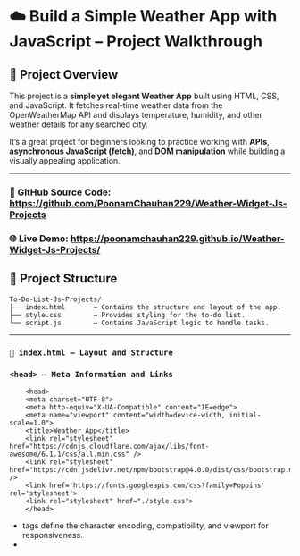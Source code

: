 # ☁️ Build a Simple Weather App with JavaScript – Project Walkthrough

## 🚀 Project Overview

This project is a **simple yet elegant Weather App** built using HTML, CSS, and JavaScript. It fetches real-time weather data from the OpenWeatherMap API and displays temperature, humidity, and other weather details for any searched city.

It’s a great project for beginners looking to practice working with **APIs**, **asynchronous JavaScript (fetch)**, and **DOM manipulation** while building a visually appealing application.

---

### 🔗 GitHub Source Code: https://github.com/PoonamChauhan229/Weather-Widget-Js-Projects
### 🌐 Live Demo: https://poonamchauhan229.github.io/Weather-Widget-Js-Projects/

## 📁 Project Structure

```
To-Do-List-Js-Projects/
├── index.html       → Contains the structure and layout of the app.
├── style.css        → Provides styling for the to-do list.
└── script.js        → Contains JavaScript logic to handle tasks.
```

---

### `🔧 index.html – Layout and Structure`
### `<head> – Meta Information and Links`

```
    <head>
    <meta charset="UTF-8">
    <meta http-equiv="X-UA-Compatible" content="IE=edge">
    <meta name="viewport" content="width=device-width, initial-scale=1.0">
    <title>Weather App</title>
    <link rel="stylesheet" href="https://cdnjs.cloudflare.com/ajax/libs/font-awesome/6.1.1/css/all.min.css" />
    <link rel="stylesheet" href="https://cdn.jsdelivr.net/npm/bootstrap@4.0.0/dist/css/bootstrap.min.css" />
    <link href='https://fonts.googleapis.com/css?family=Poppins' rel='stylesheet'>
    <link rel="stylesheet" href="./style.css">
    </head>
```
- <meta> tags define the character encoding, compatibility, and viewport for responsiveness.
- <title> sets the title of the webpage that appears in the browser tab.
- External Stylesheets: Includes FontAwesome for icons, Bootstrap for layout and styling, and a custom style.css for further styling.

---

### `<body> – Main Content Wrapper`

```
    <body>
    <div class="container2 container">
        <div class="cardtop" style="width: 18rem;">
```
- <body>: Contains the visible elements of the page.
- .container2 container: This wrapper class organizes the layout and ensures responsiveness.

---

### `.cardtop – Weather Input Form`
```
    <div class="card">
        <div class="card-header" style="text-align:center">
            Weather App
        </div>
        <div class="card-body cardtop">
            <input type="text" id='city' class="form-control" placeholder="Enter City"><br/>
            <div class="text-center">
            <button type="button" class="text-center btn btn-primary" onclick="getWeatherData()">Submit</button>
            </div>
        </div>
    </div>

```
- <div class="card">: A Bootstrap card that wraps the weather input form.
- <div class="card-header">: Displays the title of the app.
- <input>: A text input field for entering the city name to fetch weather data.
- <button>: A button that triggers the getWeatherData() function in JavaScript when clicked to fetch weather data.

---

### `.cardtop cardbottom – Display Weather Data`

```
<div class="card cardtop cardbottom">
  <div class="card-header" style="text-align:center">
    Weather Details
  </div>
  <div class="text-center">            
    <img class="image2 img-thumbnail" id="skyIcon">
  </div>
  <div class="card2 text-center">
    <span class="card-text" id="temp"></span><span id="celsius">°C</span>
    <p class="card-text" id="desc"></p>
    <p><i class="fa-solid fa-location-dot"></i><b class="card-text" id="loc"></b></p>

```    
- <div class="card">: Another Bootstrap card to display the fetched weather details.
- Weather Data Display: Elements like temperature (#temp), description (#desc), location (#loc), and an image (#skyIcon) will be dynamically updated with the weather data.

---

### `.lastcell – Additional Weather Information`

```
    <div class="lastcell" style="text-align:center">
        <div class="flex1">
            <div><i class="fa-solid fa-temperature-high"></i></div>
            <div class="flex">
            <div id="feelsLike"></div>
            <div>Feels Like</div>
            </div>
        </div>
        <div class="flex1">
            <div><i class="fa-solid fa-droplet"></i></div>
            <div class="flex">
            <div id="humidity"></div>
            <div>Humidity</div>
            </div>
        </div>                
    </div>
```
- .lastcell: A section that provides additional weather info such as "Feels Like" temperature and humidity.
- Icons: FontAwesome icons are used to represent the temperature and humidity.
- Data Display: The actual data for these attributes will be dynamically filled using JavaScript.

---

### `<script>` - JavaScript File

```
<script src="./script.js"></script>
```
- Loads the `script.js` where the logic to fetch weather data and update the DOM will be written..

---

### `🎨 style.css – Styling the Application`
GLOBAL RESET AND BOX MODEL
Resets default spacing and sets box-sizing to border-box so that padding and border are included in the element's total size.

```
    * {
        margin: 0;
        padding: 0;
        box-sizing: border-box;
    }
```

---

### `BODY STYLING`
- Sets a background color of light blue for a refreshing appearance.
- Applies the 'Poppins' font family for a modern look.

```
    body {
        background-color: rgb(77, 185, 221);
        font-family: 'Poppins';
    }
```

---

### `DESCRIPTION STYLING`
- Applies a font size of 18px and capitalizes text for emphasis.

```
    #desc {
        font-size: 18px;
        text-transform: capitalize;
    }
```

---

### `ICON STYLING`
- Sets the location icon size to 22px for visibility.

```
    .fa-location-dot {
        font-size: 22px;
    }
```

---

### `FLEXIBLE LAYOUT`
- Styles a flex container with padding for spacing and borders for definition.

```
    .flex1 {
        border: 1px solid rgb(222, 215, 215);
        padding-left: 25px;
        padding-right: 25px;
        padding-top: 5px;
        padding-bottom: 5px;
    }
```

---

### `ICON COLOR AND SIZE`
- Increases the size of droplet and temperature icons, with a sky-blue color.

```
    .fa-droplet, .fa-temperature-high {
        font-size: 25px;
        margin-top: 15px;
        margin-right: 7px;
        color: lightskyblue;
    }
```

---

### `CARD HEADER`
- Sets the card header color to a light blue shade for prominence and makes it bold for emphasis.

```
    .card-header {
        color: rgb(109, 194, 247);
        font-weight: bold;
        font-size: 18px;
    }
```

---

### `CARD AND FLEX LAYOUT`
- Provides a container for the card, ensuring it stays aligned correctly within the page.

```
    .flex {
        /* background-color: yellow; */
    }
```

---

### LAST CELL STYLING
- Creates a background and flex layout for the last cell of the card for consistency in design.

```
    .lastcell {
        background-color: rgba(0, 0, 0, .03);
        display: flex;
        justify-content: start;
    }
```

---

### `CARD TOP STYLING`
- Adds padding and margin to position the card header appropriately.

```
    .cardtop {
        height: 10%;
        margin-left: 5%;
    }
```

---

### `CONTAINER LAYOUT`
- Uses flex display for both .container2 and .container to align content horizontally.

```
    .container2, .container {
        display: flex;
    }
```

---

### `CARD BOTTOM STYLING`
- Adds margin and padding to the bottom of the card for a better layout.

```
    .cardbottom {
        margin-top: 5%;
        margin-left: 10%;
        padding: 0;
    }
```

---

### `SHARE ICON STYLING`
- Increases the size of the share icon and adjusts its placement within the layout.

```
    .fa-share {
        font-size: 100px;
        margin-left: 250px;
    }
```

---

### `IMAGE STYLING`
- Centers and resizes images within the card for an aesthetically pleasing appearance.

```
    .img-thumbnail {
        border: none;
    }

    .img {
        width: 60%;
        height: 40%;
        margin-left: 70%;
        margin-top: 50%;
        padding: 20px;
    }
```

---

### IMAGE 2 STYLING
-Defines size and border-radius for a rounded image effect.

```
    .image2 {
        border: none;
        padding: 0.25rem;
        background-color: #fff;
        height: 150px;
        width: 150px;
        border-radius: 0.25rem;
        max-width: 100%;
        height: auto;
    }
```
---

### `FLEX 1 LAYOUT`
Configures flexbox behavior for better alignment of child elements.

```
    .flex1 {
        display: flex;
    }
```

---

### `CARD 2 STYLING`
Provides flex properties for the second card, ensuring it adapts to the available space.

```
    .card2 {
        flex: 1 1 auto;
    }
```

---

### `SKY ICON STYLING`
-Increases the font size for a bold representation of sky icons.

```
    .sky {
        font-size: 125px;
    }
```
---

### `TEMPERATURE DISPLAY`
- Makes the temperature and Celsius text bold and sets a larger font size for better readability.

```
    #celsius, #temp {
        font-size: 45px;
        font-weight: bold;
    }
```

---

### `PARAGRAPH STYLING`
- Removes bottom margins and padding from paragraphs for compact spacing.

```
    p {
        margin-bottom: 0;
        padding: 0;
    }
```

---

### `CONTAINER 2 PADDING`
- Adjusts padding to the left for better alignment of the container elements.

```
    .container2 {
        padding-left: 12%;
    }
```

---

### `☁️ script.js – Weather App Functionality`

### `let apikey = "***************************";`
- Stores the API key from OpenWeatherMap.
- Required to authenticate and access weather data.

### `async function getWeatherData(cityName)`
- Purpose: Fetches weather data for the given city and updates the UI.
- If cityName is not passed (null), it retrieves the city name from the input field with ID city.

```
if(cityName == null) {
  cityName = document.getElementById('city').value;
}
```

### `fetch(...)`
- Uses fetch() to send a GET request to OpenWeatherMap API.
- URL is dynamically built using the entered city name and API key.

```
await fetch(`https://api.openweathermap.org/data/2.5/weather?q=${cityName}&appid=${apikey}`)
.then(res => res.json()).then(data => {...})
```
- Parses the JSON response.
- Extracts key data like:
- temp → Temperature in Kelvin.
- desc → Weather description.
- loc → City name.
- sky → Weather condition like “Clouds”, “Rain” etc.
- feelsLike, humidity, country → Additional weather info.

### `UI DOM Updates`
- Updates the HTML elements to reflect the current weather data.

```
skyIcon = document.querySelector("#skyIcon")
skyIcon.src = "./images/" + sky + ".gif"; // Dynamically sets weather image

document.querySelector("#desc").innerHTML = desc;
document.querySelector("#temp").innerHTML = Math.floor((temp - 273.15)); // Converts to °C
document.querySelector("#loc").innerHTML = loc + ", " + country;
document.querySelector("#feelsLike").innerHTML = Math.floor(feelsLike - 273.15) + "°C";
document.querySelector("#humidity").innerHTML = humidity + "%";
```
### `getWeatherData("Mumbai");`
- Immediately fetches the weather for Mumbai when the page loads.

---

### ✅ Summary of Functions

1. `getWeatherData(cityName)` – Fetches weather data from the API.
2. `renderWeather(data)` – Updates UI with fetched weather information.
3. `handleSearch()` – Captures city input and triggers data fetch.
4. `showError(message)` – Displays error message for invalid input or API issues.

---

### ✨ Features

| Feature               | Description                                               |
|------------------------|-----------------------------------------------------------|
| Search Weather         | Enter any city name to get current weather                |
| Dynamic Weather Icon   | Icon changes based on weather condition (e.g. Rain, Clouds)|
| Temperature Display    | Shows temperature in Celsius                              |
| Humidity Info          | Displays current humidity                                 |
| Feels Like Temp        | Gives the "feels like" temperature                        |
| Country & City Display | Displays both city and country of the searched location   |

---

### 🏁 Conclusion

This Weather App demonstrates how to interact with APIs, handle asynchronous JavaScript using `fetch()`, and dynamically update the DOM.

It’s a great starter project for developers looking to integrate external data and improve their frontend skills.

> 💻 [Check out the full project on GitHub](https://github.com/PoonamChauhan229/Weather-Widget-Js-Projects)

---
